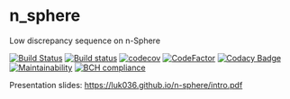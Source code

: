 # n_sphere
Low discrepancy sequence on n-Sphere

[![Build Status](https://travis-ci.org/luk036/n-sphere.svg?branch=master)](https://travis-ci.org/luk036/n-sphere)
[![Build status](https://ci.appveyor.com/api/projects/status/nwrcowcpmmwb20w4?svg=true)](https://ci.appveyor.com/project/luk036/n-sphere)
[![codecov](https://codecov.io/gh/luk036/n-sphere/branch/master/graph/badge.svg)](https://codecov.io/gh/luk036/n-sphere)
[![CodeFactor](https://www.codefactor.io/repository/github/luk036/n-sphere/badge)](https://www.codefactor.io/repository/github/luk036/n-sphere)
[![Codacy Badge](https://api.codacy.com/project/badge/Grade/15fc85f478554cda94bf99abd6ca0a87)](https://app.codacy.com/app/luk036/n-sphere?utm_source=github.com&utm_medium=referral&utm_content=luk036/n-sphere&utm_campaign=Badge_Grade_Dashboard)
[![Maintainability](https://api.codeclimate.com/v1/badges/1821ee6527371df3a2b8/maintainability)](https://codeclimate.com/github/luk036/n-sphere/maintainability)
[![BCH compliance](https://bettercodehub.com/edge/badge/luk036/n-sphere?branch=master)](https://bettercodehub.com/)

Presentation slides: <https://luk036.github.io/n-sphere/intro.pdf>
